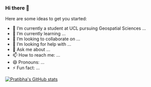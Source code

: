 ### Hi there 👋



Here are some ideas to get you started:

- 🔭 I’m currently a student at UCL pursuing Geospatial Sciences ...
- 🌱 I’m currently learning ...
- 👯 I’m looking to collaborate on ...
- 🤔 I’m looking for help with ...
- 💬 Ask me about ...
- 📫 How to reach me: ...
- 😄 Pronouns: ...
- ⚡ Fun fact: ...

[![Pratibha's GitHub stats](https://github-readme-stats.vercel.app/api?username=pratibha1708&count_private=true)](https://github.com/pratibha1708/github-readme-stats)

